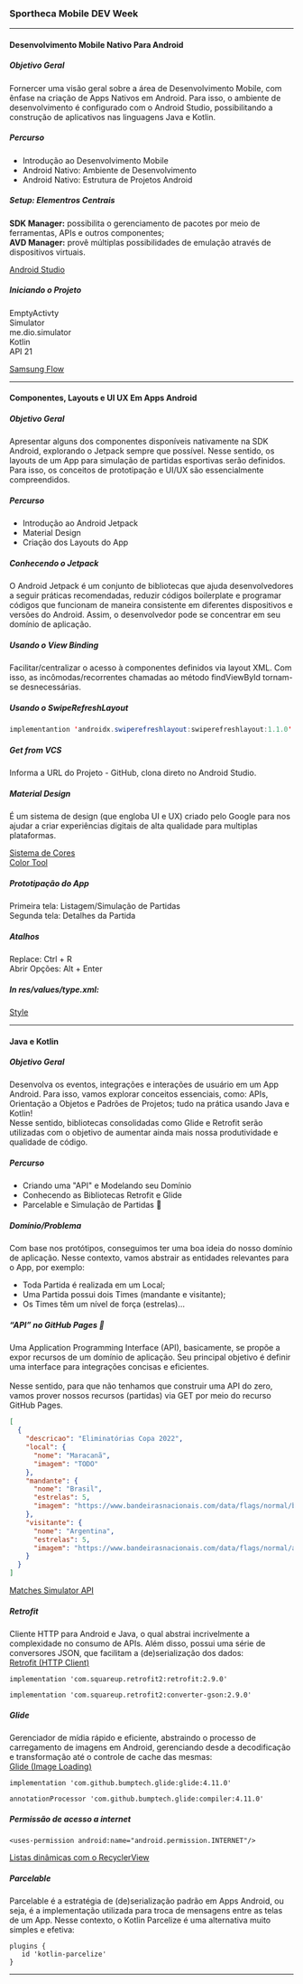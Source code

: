 ### Sportheca Mobile DEV Week

<hr>

#### Desenvolvimento Mobile Nativo Para Android

##### Objetivo Geral
Fornercer uma visão geral sobre a área de Desenvolvimento Mobile, com ênfase na criação de Apps Nativos em Android. Para isso, o ambiente de desenvolvimento é configurado com o Android Studio, possibilitando a construção de aplicativos nas linguagens Java e Kotlin.

##### Percurso
- Introdução ao Desenvolvimento Mobile
- Android Nativo: Ambiente de Desenvolvimento
- Android Nativo: Estrutura de Projetos Android

##### Setup: Elementros Centrais
**SDK Manager:** possibilita o gerenciamento de pacotes por meio de ferramentas, APIs e outros componentes; <br>
**AVD Manager:** provê múltiplas possibilidades de emulação através de dispositivos virtuais.

[Android Studio](https://developer.android.com/studio)

##### Iniciando o Projeto
EmptyActivty <br>
Simulator <br>
me.dio.simulator <br>
Kotlin <br>
API 21

[Samsung Flow](https://www.microsoft.com/pt-br/p/samsung-flow/9nblggh5gb0m?activetab=pivot:overviewtab)

<hr>

#### Componentes, Layouts e UI UX Em Apps Android

##### Objetivo Geral
Apresentar alguns dos componentes disponíveis nativamente na SDK Android, explorando o Jetpack sempre que possível. Nesse sentido, os layouts de um App para simulação de partidas esportivas serão definidos. Para isso, os conceitos de prototipação e UI/UX são essencialmente compreendidos.

##### Percurso
- Introdução ao Android Jetpack
- Material Design
- Criação dos Layouts do App

##### Conhecendo o Jetpack
O Android Jetpack é um conjunto de bibliotecas que ajuda desenvolvedores a seguir práticas recomendadas, reduzir códigos boilerplate e programar códigos que funcionam de maneira consistente em diferentes dispositivos e versões do Android. Assim, o desenvolvedor pode se concentrar em seu domínio de aplicação.

##### Usando o View Binding
Facilitar/centralizar o acesso à componentes definidos via layout XML. Com isso, as incômodas/recorrentes chamadas ao método findViewById tornam-se desnecessárias.

##### Usando o SwipeRefreshLayout
```java
implementantion 'androidx.swiperefreshlayout:swiperefreshlayout:1.1.0'
```

##### Get from VCS
Informa a URL do Projeto - GitHub, clona direto no Android Studio.

##### Material Design
É um sistema de design (que engloba UI e UX) criado pelo Google para nos ajudar a criar experiências digitais de alta qualidade para multiplas plataformas.

[Sistema de Cores](https://material.io/design/color/the-color-system.html#tools-for-picking-colors) <br>
[Color Tool](https://material.io/resources/color/#!/?view.left=0&view.right=0)

##### Prototipação do App
Primeira tela: Listagem/Simulação de Partidas <br>
Segunda tela: Detalhes da Partida

##### Atalhos
Replace: Ctrl + R <br>
Abrir Opções: Alt + Enter

##### In res/values/type.xml:
[Style](https://material.io/components/app-bars-top/android#regular-top-app-bar)

<hr>

#### Java e Kotlin

##### Objetivo Geral
Desenvolva os eventos, integrações e interações de usuário em um App Android. Para isso, vamos explorar conceitos essenciais, como: APIs, Orientação a Objetos e Padrões de Projetos; tudo na prática usando Java e Kotlin! <br>
Nesse sentido, bibliotecas consolidadas como Glide e Retrofit serão utilizadas com o objetivo de aumentar ainda mais nossa produtividade e qualidade de código.

##### Percurso
- Criando uma "API" e Modelando seu Domínio
- Conhecendo as Bibliotecas Retrofit e Glide
- Parcelable e Simulação de Partidas 🎲

##### Domínio/Problema
Com base nos protótipos, conseguimos ter uma boa ideia do nosso domínio de aplicação. Nesse contexto, vamos abstrair as entidades relevantes para o App, por exemplo: <br>
- Toda Partida é realizada em um Local;
- Uma Partida possui dois Times (mandante e visitante);
- Os Times têm um nível de força (estrelas)…

##### “API” no GitHub Pages 🤨
Uma Application Programming Interface (API), basicamente, se propõe a expor recursos de um domínio de aplicação. Seu principal objetivo é definir uma interface para integrações concisas e eficientes. <br><br>
Nesse sentido, para que não tenhamos que construir uma API do zero, vamos prover nossos recursos (partidas) via GET por meio do recurso GitHub Pages.

```json
[
  { 
    "descricao": "Eliminatórias Copa 2022",
    "local": {
      "nome": "Maracanã",
      "imagem": "TODO"
    },
    "mandante": {
      "nome": "Brasil",
      "estrelas": 5,
      "imagem": "https://www.bandeirasnacionais.com/data/flags/normal/br.png"
    },
    "visitante": {
      "nome": "Argentina",
      "estrelas": 5,
      "imagem": "https://www.bandeirasnacionais.com/data/flags/normal/ar.png"
    }
  }
]
```

[Matches Simulator API](https://github.com/lucasrmagalhaes/matches_simulator-api)

##### Retrofit
Cliente HTTP para Android e Java, o qual abstrai incrivelmente a complexidade no consumo de APIs. Além disso, possui uma série de conversores JSON, que facilitam a (de)serialização dos dados: <br>
[Retrofit (HTTP Client)](https://square.github.io/retrofit)

```
implementation 'com.squareup.retrofit2:retrofit:2.9.0'
```

```
implementation 'com.squareup.retrofit2:converter-gson:2.9.0'
```

##### Glide
Gerenciador de mídia rápido e eficiente, abstraindo o processo de carregamento de imagens em Android, gerenciando desde a decodificação e transformação até o controle de cache das mesmas: <br>
[Glide (Image Loading)](https://github.com/bumptech/glide)

```
implementation 'com.github.bumptech.glide:glide:4.11.0'
```

```
annotationProcessor 'com.github.bumptech.glide:compiler:4.11.0'
```

##### Permissão de acesso a internet
```
<uses-permission android:name="android.permission.INTERNET"/>
```

[Listas dinâmicas com o RecyclerView](https://developer.android.com/guide/topics/ui/layout/recyclerview?hl=pt-br)

##### Parcelable
Parcelable é a estratégia de (de)serialização padrão em Apps Android, ou seja, é a implementação utilizada para troca de mensagens entre as telas de um App. Nesse contexto, o Kotlin Parcelize é uma alternativa muito simples e efetiva:
```
plugins {
   id 'kotlin-parcelize'
}
```



<hr>